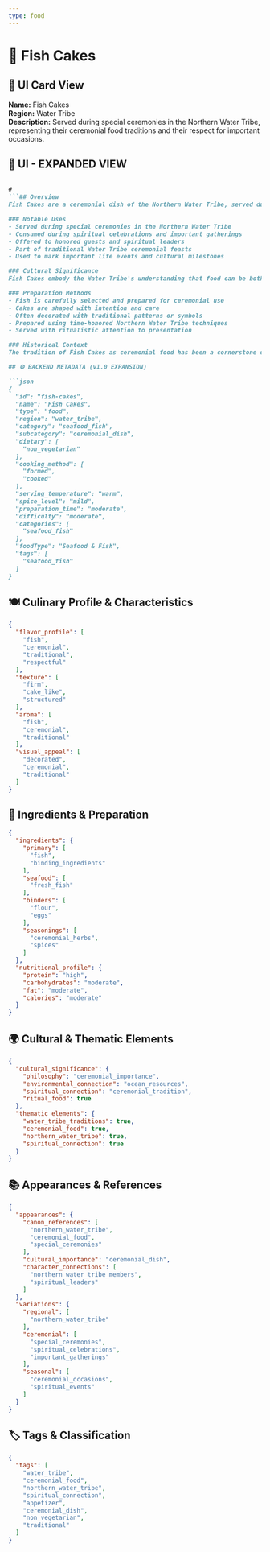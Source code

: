 ```yaml
---
type: food
---
```


# 🍘 Fish Cakes

## 🎴 UI Card View

**Name:** Fish Cakes  
**Region:** Water Tribe  
**Description:** Served during special ceremonies in the Northern Water Tribe, representing their ceremonial food traditions and their respect for important occasions.

## 📖 UI - EXPANDED VIEW

```md

#
```## Overview
Fish Cakes are a ceremonial dish of the Northern Water Tribe, served during special occasions and important ceremonies. These carefully prepared cakes represent the tribe's deep respect for tradition and their understanding that food can be a powerful medium for honoring significant moments and spiritual connections. The dish embodies the Water Tribe's philosophy that the most meaningful meals are those that are prepared with intention and served to mark important cultural and spiritual events.

### Notable Uses
- Served during special ceremonies in the Northern Water Tribe
- Consumed during spiritual celebrations and important gatherings
- Offered to honored guests and spiritual leaders
- Part of traditional Water Tribe ceremonial feasts
- Used to mark important life events and cultural milestones

### Cultural Significance
Fish Cakes embody the Water Tribe's understanding that food can be both nourishment and spiritual offering. The ceremonial nature of this dish reflects their belief that important occasions deserve special food prepared with care and respect. The cakes represent their commitment to maintaining traditions and their understanding that ceremonial foods help create the sacred atmosphere necessary for important cultural and spiritual events.

### Preparation Methods
- Fish is carefully selected and prepared for ceremonial use
- Cakes are shaped with intention and care
- Often decorated with traditional patterns or symbols
- Prepared using time-honored Northern Water Tribe techniques
- Served with ritualistic attention to presentation

### Historical Context
The tradition of Fish Cakes as ceremonial food has been a cornerstone of Northern Water Tribe culture for generations, developed as a way to honor important occasions and spiritual connections. This dish represents the tribe's understanding that food preparation can be a form of spiritual practice and that ceremonial meals help strengthen community bonds and cultural identity. The tradition continues to be a vital part of Northern Water Tribe ceremonial life.

## ⚙️ BACKEND METADATA (v1.0 EXPANSION)

```json
{
  "id": "fish-cakes",
  "name": "Fish Cakes",
  "type": "food",
  "region": "water_tribe",
  "category": "seafood_fish",
  "subcategory": "ceremonial_dish",
  "dietary": [
    "non_vegetarian"
  ],
  "cooking_method": [
    "formed",
    "cooked"
  ],
  "serving_temperature": "warm",
  "spice_level": "mild",
  "preparation_time": "moderate",
  "difficulty": "moderate",
  "categories": [
    "seafood_fish"
  ],
  "foodType": "Seafood & Fish",
  "tags": [
    "seafood_fish"
  ]
}
```

## 🍽️ Culinary Profile & Characteristics

```json
{
  "flavor_profile": [
    "fish",
    "ceremonial",
    "traditional",
    "respectful"
  ],
  "texture": [
    "firm",
    "cake_like",
    "structured"
  ],
  "aroma": [
    "fish",
    "ceremonial",
    "traditional"
  ],
  "visual_appeal": [
    "decorated",
    "ceremonial",
    "traditional"
  ]
}
```

## 🥘 Ingredients & Preparation

```json
{
  "ingredients": {
    "primary": [
      "fish",
      "binding_ingredients"
    ],
    "seafood": [
      "fresh_fish"
    ],
    "binders": [
      "flour",
      "eggs"
    ],
    "seasonings": [
      "ceremonial_herbs",
      "spices"
    ]
  },
  "nutritional_profile": {
    "protein": "high",
    "carbohydrates": "moderate",
    "fat": "moderate",
    "calories": "moderate"
  }
}
```

## 🌍 Cultural & Thematic Elements

```json
{
  "cultural_significance": {
    "philosophy": "ceremonial_importance",
    "environmental_connection": "ocean_resources",
    "spiritual_connection": "ceremonial_tradition",
    "ritual_food": true
  },
  "thematic_elements": {
    "water_tribe_traditions": true,
    "ceremonial_food": true,
    "northern_water_tribe": true,
    "spiritual_connection": true
  }
}
```

## 📚 Appearances & References

```json
{
  "appearances": {
    "canon_references": [
      "northern_water_tribe",
      "ceremonial_food",
      "special_ceremonies"
    ],
    "cultural_importance": "ceremonial_dish",
    "character_connections": [
      "northern_water_tribe_members",
      "spiritual_leaders"
    ]
  },
  "variations": {
    "regional": [
      "northern_water_tribe"
    ],
    "ceremonial": [
      "special_ceremonies",
      "spiritual_celebrations",
      "important_gatherings"
    ],
    "seasonal": [
      "ceremonial_occasions",
      "spiritual_events"
    ]
  }
}
```

## 🏷️ Tags & Classification

```json
{
  "tags": [
    "water_tribe",
    "ceremonial_food",
    "northern_water_tribe",
    "spiritual_connection",
    "appetizer",
    "ceremonial_dish",
    "non_vegetarian",
    "traditional"
  ]
}
```
